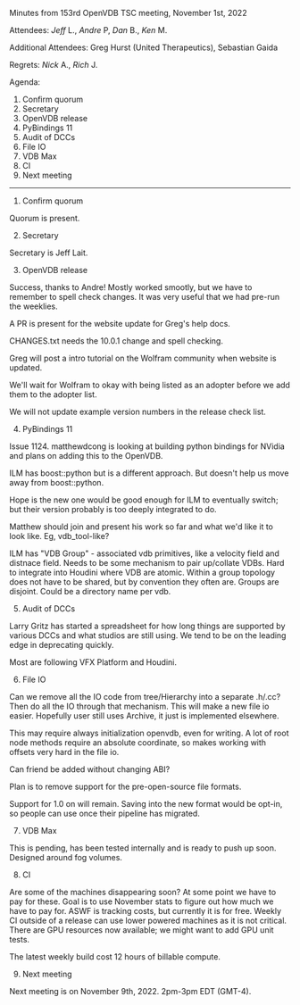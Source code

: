 Minutes from 153rd OpenVDB TSC meeting, November 1st, 2022

Attendees: *Jeff* L., *Andre* P, *Dan* B., *Ken* M.

Additional Attendees: Greg Hurst (United Therapeutics), Sebastian Gaida

Regrets: *Nick* A., *Rich* J.

Agenda:

1) Confirm quorum
2) Secretary
3) OpenVDB release
4) PyBindings 11
5) Audit of DCCs
6) File IO
7) VDB Max
8) CI
9) Next meeting

------------

1) Confirm quorum

Quorum is present.

2) Secretary

Secretary is Jeff Lait.

3) OpenVDB release

Success, thanks to Andre!  Mostly worked smootly, but we have to
remember to spell check changes.  It was very useful that we had
pre-run the weeklies.

A PR is present for the website update for Greg's help docs.

CHANGES.txt needs the 10.0.1 change and spell checking.

Greg will post a intro tutorial on the Wolfram community when website
is updated.

We'll wait for Wolfram to okay with being listed as an adopter before
we add them to the adopter list.

We will not update example version numbers in the release check list.

4) PyBindings 11

Issue 1124.  matthewdcong is looking at building python bindings for
NVidia and plans on adding this to the OpenVDB.

ILM has boost::python but is a different approach.  But doesn't help
us move away from boost::python.

Hope is the new one would be good enough for ILM to eventually switch;
but their version probably is too deeply integrated to do.

Matthew should join and present his work so far and what we'd like it
to look like.  Eg, vdb_tool-like?

ILM has "VDB Group" - associated vdb primitives, like a velocity field
and distnace field.  Needs to be some mechanism to pair up/collate
VDBs.  Hard to integrate into Houdini where VDB are atomic.  Within a
group topology does not have to be shared, but by convention they
often are.  Groups are disjoint.   Could be a directory name per vdb.

5) Audit of DCCs

Larry Gritz has started a spreadsheet for how long things are
supported by various DCCs and what studios are still using.  We tend
to be on the leading edge in deprecating quickly.

Most are following VFX Platform and Houdini.

6) File IO

Can we remove all the IO code from tree/Hierarchy into a separate
.h/.cc?  Then do all the IO through that mechanism.  This will make a
new file io easier.  Hopefully user still uses Archive, it just is
implemented elsewhere.

This may require always initialization openvdb, even for writing.  A
lot of root node methods require an absolute coordinate, so makes
working with offsets very hard in the file io.

Can friend be added without changing ABI?

Plan is to remove support for the pre-open-source file formats.

Support for 1.0 on will remain.  Saving into the new format would be
opt-in, so people can use once their pipeline has migrated.

7) VDB Max

This is pending, has been tested internally and is ready to push up
soon.  Designed around fog volumes.

8) CI

Are some of the machines disappearing soon?  At some point we have to
pay for these.  Goal is to use November stats to figure out how much
we have to pay for.  ASWF is tracking costs, but currently it is for
free.  Weekly CI outside of a release can use lower powered machines
as it is not critical.  There are GPU resources now available; we
might want to add GPU unit tests.

The latest weekly build cost 12 hours of billable compute.

9) Next meeting

Next meeting is on November 9th, 2022. 2pm-3pm EDT (GMT-4).

